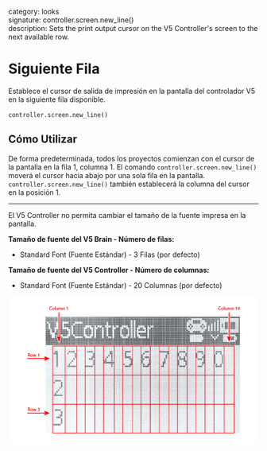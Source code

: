 category: looks  
signature: controller.screen.new_line()  
description: Sets the print output cursor on the V5 Controller's screen to the next available row.  

# Siguiente Fila

Establece el cursor de salida de impresión en la pantalla del controlador V5 en la siguiente fila disponible.

```don
controller.screen.new_line()
```

## Cómo Utilizar

De forma predeterminada, todos los proyectos comienzan con el cursor de la pantalla en la fila 1, columna 1. El comando `controller.screen.new_line()` moverá el cursor hacia abajo por una sola fila en la pantalla. `controller.screen.new_line()` también establecerá la columna del cursor en la posición 1.

---

El V5 Controller no permita cambiar el tamaño de la fuente impresa en la pantalla.

**Tamaño de fuente del V5 Brain - Número de filas:**

* Standard Font (Fuente Estándar) - 3 Filas (por defecto) 

**Tamaño de fuente del V5 Controller - Número de columnas:**

* Standard Font (Fuente Estándar) - 20 Columnas (por defecto)

![controller_screen_info](v5_controller_rows_columns.jpg)

<advanced>
</advanced>
